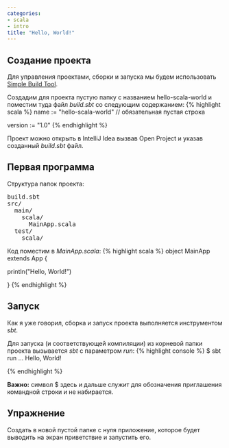 ```yaml
---
categories:
- scala
- intro
title: "Hello, World!"
---
```


## Создание проекта

Для управления проектами, сборки и запуска мы будем использовать [Simple Build Tool](http://www.scala-sbt.org/).

Создадим для проекта пустую папку с названием hello-scala-world и поместим туда файл *build.sbt* со следующим содержанием:
{% highlight scala %}
name := "hello-scala-world"
// обязательная пустая строка

version := "1.0"
{% endhighlight %}

Проект можно открыть в IntelliJ Idea вызвав Open Project и указав созданный *build.sbt* файл.

## Первая программа
Структура папок проекта:
<pre>
build.sbt
src/
  main/
    scala/
      MainApp.scala
  test/
    scala/
</pre>

Код поместим в *MainApp.scala*:
{% highlight scala %}
object MainApp extends App {

  println("Hello, World!")

}
{% endhighlight %}

## Запуск
Как я уже говорил, сборка и запуск проекта выполняется инструментом *sbt*.

Для запуска (и соответствующей компиляции) из корневой папки проекта вызывается *sbt* с параметром *run*:
{% highlight console %}
$ sbt run
...
Hello, World!

{% endhighlight %}

**Важно:** символ $ здесь и дальше служит для обозначения приглашения командной строки и не набирается.

## Упражнение

Создать в новой пустой папке с нуля приложение, которое будет выводить на экран приветствие и запустить его.
